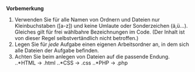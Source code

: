 **Vorbemerkung**


1. Verwenden Sie für alle Namen von Ordnern und Dateien nur Kleinbuchstaben ([a-z]) und keine Umlaute oder Sonderzeichen (ä,ü...). Gleiches gilt für frei wählbahre Bezeichnungen im Code. (Der Inhalt ist von dieser Regel selbstvertändlich nicht betroffen.)
2. Legen Sie für *jede* Aufgabe einen eigenen Arbeitsordner an, in dem sich alle
Dateien der Aufgabe befinden.
3. Achten Sie beim anlegen von Dateien auf die passende Endung.
..*HTML → .html
..*CSS → .css
..*PHP → .php
